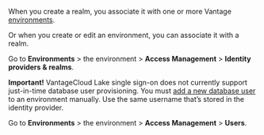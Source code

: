 
When you create a realm, you associate it with one or more Vantage [environments](sbt1640280496980.md).

Or when you create or edit an environment, you can associate it with a realm.

Go to **Environments** > the environment > **Access Management** > **Identity providers & realms**.

**Important!** VantageCloud Lake single sign-on does not currently support just-in-time database user provisioning. You must [add a new database user](wxe1659392685092.md) to an environment manually. Use the same username that’s stored in the identity provider.

Go to **Environments** > the environment > **Access Management** > **Users**.

